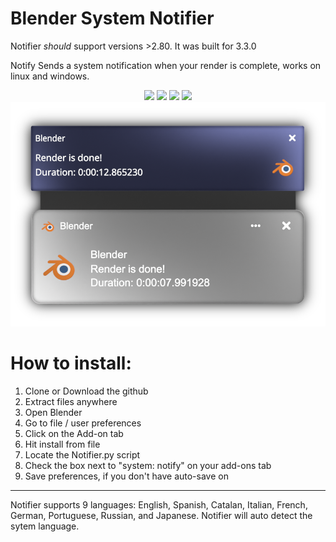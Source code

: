 # Blender System Notifier
Notifier *should* support versions >2.80. It was built for 3.3.0

Notify Sends a system notification when your render is complete, 
works on linux and windows.
<div id="header" align="center">
<img src="https://img.shields.io/badge/Windows-0078D6?style=for-the-badge&logo=windows&logoColor=black"/> <img src="https://img.shields.io/badge/Arch_Linux-1793D1?style=for-the-badge&logo=arch-linux&logoColor=black"/> <img src="https://img.shields.io/badge/Python-FFD43B?style=for-the-badge&logo=python&logoColor=black"/> <img src="https://img.shields.io/badge/Blender-0078D6?style=for-the-badge&logo=blender&logoColor=black"/>
  <img src="images/Comp.png"/>
</div>

# How to install:

1.  Clone or Download the github
3.  Extract files anywhere
4.  Open Blender
5.  Go to file / user preferences
6.  Click on the Add-on tab
7.  Hit install from file
8.  Locate the Notifier.py script
7.  Check the box next to "system: notify" on your add-ons tab
8.  Save preferences, if you don't have auto-save on

---
Notifier supports 9 languages: English, Spanish, Catalan, Italian, French, German, Portuguese, Russian, and Japanese.
Notifier will auto detect the sytem language.
